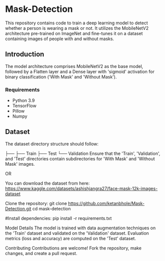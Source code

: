 # Mask-Detection

This repository contains code to train a deep learning model to detect whether a person is wearing a mask or not. 
It utilizes the MobileNetV2 architecture pre-trained on ImageNet and fine-tunes it on a dataset containing images of people with and without masks.

## Introduction

The model architecture comprises MobileNetV2 as the base model, followed by a Flatten layer and a Dense layer with 'sigmoid' activation for binary classification ('With Mask' and 'Without Mask').

### Requirements

- Python 3.9
- TensorFlow
- Pillow
- Numpy

## Dataset
The dataset directory structure should follow:

├── <REPO-NAME>
    ├── Train
    ├── Test
    └── Validation
Ensure that the 'Train', 'Validation', and 'Test' directories contain subdirectories for 'With Mask' and 'Without Mask' images.

OR    

You can download the dataset from here:
https://www.kaggle.com/datasets/ashishjangra27/face-mask-12k-images-dataset

Clone the repository:
git clone https://github.com/ketanbhole/Mask-Detection.git
cd mask-detection    


#Install dependencies:
pip install -r requirements.txt

Model Details
The model is trained with data augmentation techniques on the 'Train' dataset and validated on the 'Validation' dataset. Evaluation metrics (loss and accuracy) are computed on the 'Test' dataset.

Contributing
Contributions are welcome! Fork the repository, make changes, and create a pull request.
